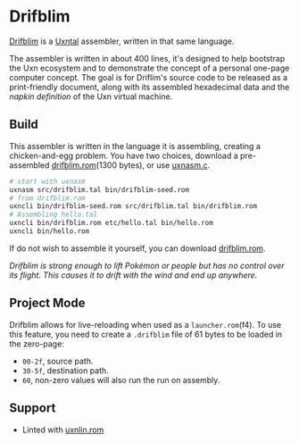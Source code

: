 # Drifblim

[Drifblim](https://wiki.xxiivv.com/drifblim) is a [Uxntal](https://wiki.xxiivv.com/site/uxntal.html) assembler, written in that same language.

The assembler is written in about 400 lines, it's designed to help bootstrap the Uxn ecosystem and to demonstrate the concept of a personal one-page computer concept. The goal is for Driflim's source code to be released as a print-friendly document, along with its assembled hexadecimal data and the _napkin definition_ of the Uxn virtual machine.

## Build

This assembler is written in the language it is assembling, creating a chicken-and-egg problem. You have two choices, download a pre-assembled [drifblim.rom](https://rabbits.srht.site/drifblim/drifblim.rom)(1300 bytes), or use [uxnasm.c](https://git.sr.ht/~rabbits/uxn/tree/main/item/src/uxnasm.c).

```sh
# start with uxnasm
uxnasm src/drifblim.tal bin/drifblim-seed.rom
# from drifblim.rom
uxncli bin/drifblim-seed.rom src/drifblim.tal bin/drifblim.rom
# Assembling hello.tal
uxncli bin/drifblim.rom etc/hello.tal bin/hello.rom
uxncli bin/hello.rom
```

If do not wish to assemble it yourself, you can download [drifblim.rom](https://rabbits.srht.site/drifblim/drifblim.rom).

_Drifblim is strong enough to lift Pokémon or people but has no control over its flight. This causes it to drift with the wind and end up anywhere._

## Project Mode

Drifblim allows for live-reloading when used as a `launcher.rom`(f4). To use this feature, you need to create a `.drifblim` file of 61 bytes to be loaded in the zero-page:

- `00-2f`, source path.
- `30-5f`, destination path.
- `60`, non-zero values will also run the run on assembly.

## Support

- Linted with [uxnlin.rom](https://git.sr.ht/~rabbits/uxnlin)

